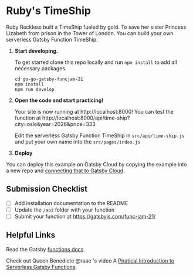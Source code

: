 # Ruby's TimeShip

Ruby Reckless built a TimeShip fueled by gold. To save her sister Princess Lizabeth from prison in the Tower of London. You can build your own serverless Gatsby Function TimeShip.

1.  **Start developing.**

    To get started clone this repo locally and run `npm install` to add all necessary packages.

    ```shell
    cd go-go-gatsby-funcjam-21
    npm install
    npm run develop
    ```

2.  **Open the code and start practicing!**

    Your site is now running at http://localhost:8000! You can test the function at http://localhost:8000/api/time-ship?city=oslo&year=2026&price=333

    Edit the serverless Gatsby Function TimeShip in `src/api/time-ship.js` and put your own name into the `src/pages/index.js`

3.  **Deploy**

You can deploy this example on Gatsby Cloud by copying the example into a new repo and [connecting that to Gatsby Cloud](https://www.gatsbyjs.com/docs/how-to/previews-deploys-hosting/deploying-to-gatsby-cloud/#set-up-an-existing-gatsby-site).


## Submission Checklist

- [ ] Add installation documentation to the README
- [ ] Update the `/api` folder with your function
- [ ] Submit your function at https://gatsbyjs.com/func-jam-21/

## Helpful Links

Read the Gatsby [functions docs](https://www.gatsbyjs.com/docs/reference/functions/).

Check out Queen Benedicte @raae 's video A [Piratical Introduction to Serverless Gatsby Functions](https://www.crowdcast.io/e/a-practical-introduction).